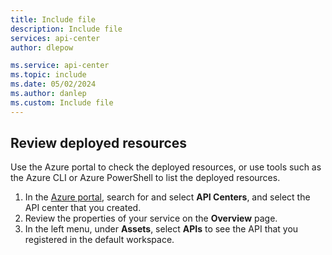 ```yaml
---
title: Include file
description: Include file
services: api-center
author: dlepow

ms.service: api-center
ms.topic: include
ms.date: 05/02/2024
ms.author: danlep
ms.custom: Include file
---
```


## Review deployed resources

Use the Azure portal to check the deployed resources, or use tools such as the Azure CLI or Azure PowerShell to list the deployed resources.

1. In the [Azure portal](https://portal.azure.com), search for and select **API Centers**, and select the API center that you created.
1. Review the properties of your service on the **Overview** page.
1. In the left menu, under **Assets**, select **APIs** to see the API that you registered in the default workspace.

